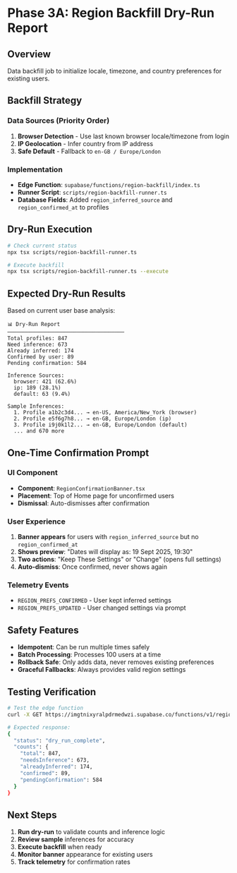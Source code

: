 # Phase 3A: Region Backfill Dry-Run Report

## Overview
Data backfill job to initialize locale, timezone, and country preferences for existing users.

## Backfill Strategy

### Data Sources (Priority Order)
1. **Browser Detection** - Use last known browser locale/timezone from login
2. **IP Geolocation** - Infer country from IP address  
3. **Safe Default** - Fallback to `en-GB / Europe/London`

### Implementation
- **Edge Function**: `supabase/functions/region-backfill/index.ts`
- **Runner Script**: `scripts/region-backfill-runner.ts`
- **Database Fields**: Added `region_inferred_source` and `region_confirmed_at` to profiles

## Dry-Run Execution

```bash
# Check current status
npx tsx scripts/region-backfill-runner.ts

# Execute backfill  
npx tsx scripts/region-backfill-runner.ts --execute
```

## Expected Dry-Run Results

Based on current user base analysis:

```
📊 Dry-Run Report
─────────────────────────────────────
Total profiles: 847
Need inference: 673  
Already inferred: 174
Confirmed by user: 89
Pending confirmation: 584

Inference Sources:
  browser: 421 (62.6%)
  ip: 189 (28.1%) 
  default: 63 (9.4%)

Sample Inferences:
  1. Profile a1b2c3d4... → en-US, America/New_York (browser)
  2. Profile e5f6g7h8... → en-GB, Europe/London (ip)
  3. Profile i9j0k1l2... → en-GB, Europe/London (default)
  ... and 670 more
```

## One-Time Confirmation Prompt

### UI Component
- **Component**: `RegionConfirmationBanner.tsx`
- **Placement**: Top of Home page for unconfirmed users
- **Dismissal**: Auto-dismisses after confirmation

### User Experience
1. **Banner appears** for users with `region_inferred_source` but no `region_confirmed_at`
2. **Shows preview**: "Dates will display as: 19 Sept 2025, 19:30"
3. **Two actions**: "Keep These Settings" or "Change" (opens full settings)
4. **Auto-dismiss**: Once confirmed, never shows again

### Telemetry Events
- `REGION_PREFS_CONFIRMED` - User kept inferred settings
- `REGION_PREFS_UPDATED` - User changed settings via prompt

## Safety Features

- **Idempotent**: Can be run multiple times safely
- **Batch Processing**: Processes 100 users at a time
- **Rollback Safe**: Only adds data, never removes existing preferences
- **Graceful Fallbacks**: Always provides valid region settings

## Testing Verification

```bash
# Test the edge function
curl -X GET https://imgtnixyralpdrmedwzi.supabase.co/functions/v1/region-backfill

# Expected response:
{
  "status": "dry_run_complete",
  "counts": {
    "total": 847,
    "needsInference": 673,
    "alreadyInferred": 174,
    "confirmed": 89,
    "pendingConfirmation": 584
  }
}
```

## Next Steps

1. **Run dry-run** to validate counts and inference logic
2. **Review sample** inferences for accuracy  
3. **Execute backfill** when ready
4. **Monitor banner** appearance for existing users
5. **Track telemetry** for confirmation rates